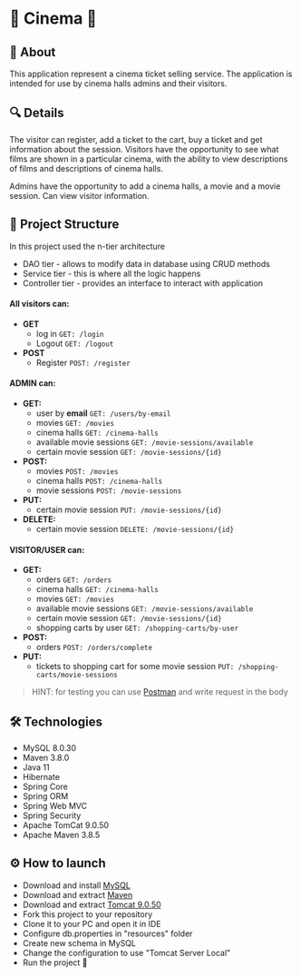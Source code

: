 # :cinema: Cinema :cinema:

## :key:  About

This application represent a cinema ticket selling service.
The application is intended for use by cinema halls admins and their visitors.

## :mag:  Details

The visitor can register, add a ticket to the cart, buy a ticket and get information about the session. 
Visitors have the opportunity to see what films are shown in a particular cinema, with the ability to view 
descriptions of films and descriptions of cinema halls.

Admins have the opportunity to add a cinema halls, a movie and a movie session. Can view visitor information. 

## :scroll:  Project Structure

In this project used the n-tier architecture

- DAO tier - allows to modify data in database using CRUD methods
- Service tier - this is where all the logic happens
- Controller tier - provides an interface to interact with application

#### __All visitors can:__

- __GET__
  - log in `GET: /login`
  - Logout `GET: /logout`
- __POST__
  - Register `POST: /register` 


#### __ADMIN can:__

- __GET:__
  - user by __email__ `GET: /users/by-email`
  - movies `GET: /movies`
  - cinema halls `GET: /cinema-halls`
  - available movie sessions `GET: /movie-sessions/available`
  - certain movie session `GET: /movie-sessions/{id}`
- __POST:__
    - movies `POST: /movies`
    - cinema halls `POST: /cinema-halls`
    - movie sessions `POST: /movie-sessions`
- __PUT:__
    - certain movie session `PUT: /movie-sessions/{id}`
- __DELETE:__
    - certain movie session `DELETE: /movie-sessions/{id}`

#### __VISITOR/USER can:__

- __GET:__
  - orders `GET: /orders`
  - cinema halls `GET: /cinema-halls`
  - movies `GET: /movies`
  - available movie sessions `GET: /movie-sessions/available`
  - certain movie session `GET: /movie-sessions/{id}`
  - shopping carts by user `GET: /shopping-carts/by-user`
- __POST:__
  - orders `POST: /orders/complete`
- __PUT:__
  - tickets to shopping cart for some movie session `PUT: /shopping-carts/movie-sessions`

>HINT: for testing you can use [Postman](https://web.postman.co/) and write request in the body

## :hammer_and_wrench:  Technologies

- MySQL 8.0.30
- Maven 3.8.0
- Java 11 
- Hibernate
- Spring Core
- Spring ORM
- Spring Web MVC
- Spring Security
- Apache TomCat 9.0.50
- Apache Maven 3.8.5

## :gear:  How to launch

- Download and install [MySQL](https://dev.mysql.com/downloads/installer/)
- Download and extract [Maven](https://maven.apache.org/download.cgi)
- Download and extract [Tomcat 9.0.50](https://archive.apache.org/dist/tomcat/tomcat-9/v9.0.50/bin/)
- Fork this project to your repository
- Clone it to your PC and open it in IDE
- Configure db.properties in "resources" folder
- Create new schema in MySQL
- Change the configuration to use "Tomcat Server Local"
- Run the project :rocket: